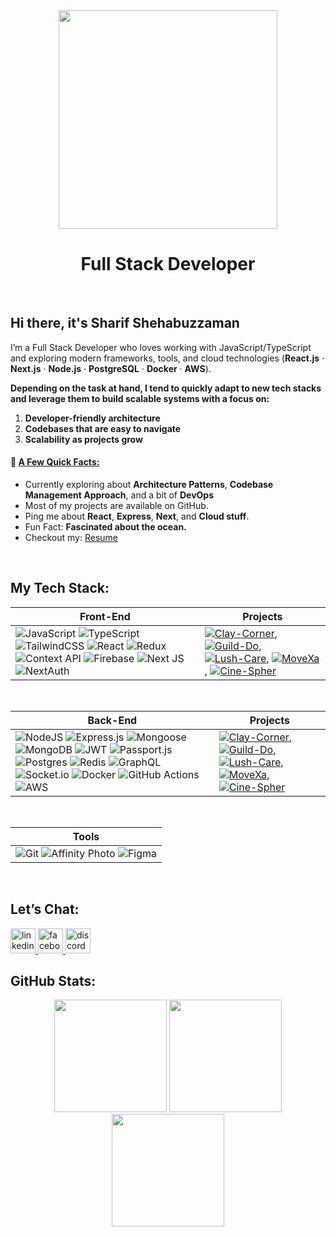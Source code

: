 <div align="center">
  <img height="350" src="https://i.ibb.co.com/7NQd8p73/cover-photo.png"  />
<!--   <img height="650" src="https://i.ibb.co.com/99Q2ZnNF/cover-photo.png"  /> -->
</div>


<h1 align="center">Full Stack Developer</h1>
<br/>

###

## Hi there, it's Sharif Shehabuzzaman 
I’m a Full Stack Developer who loves working with JavaScript/TypeScript and exploring modern frameworks, tools, and cloud technologies (<b>React.js</b> · <b>Next.js</b> · <b>Node.js</b> · <b>PostgreSQL</b> · <b>Docker</b> · <b>AWS</b>). 

<b>Depending on the task at hand, I tend to quickly adapt to new tech stacks and leverage them to build scalable systems with a focus on:</b>
1. **Developer-friendly architecture**
2. **Codebases that are easy to navigate**
3. **Scalability as projects grow**

<h4>💫 <ins>A Few Quick Facts:</ins></h4>

- Currently exploring about **Architecture Patterns**, **Codebase Management Approach**, and a bit of **DevOps**
- Most of my projects are available on GitHub.
- Ping me about **React**, **Express**, **Next**, and **Cloud stuff**.
- Fun Fact: **Fascinated about the ocean.**
- Checkout my: <a href="https://drive.google.com/file/d/1GWL3OZzYcFtFcj4z61Bc3g5Dw5mApc1U/view?usp=drive_link">Resume</a>

<br/>

## My Tech Stack:
<!-- START OF FrontEnd STACK -->
| **Front-End** | **Projects** |
| - | - |
| ![JavaScript](https://img.shields.io/badge/javascript-%23F7DF1E.svg?style=for-the-badge&logo=javascript&logoColor=black) ![TypeScript](https://img.shields.io/badge/typescript-%23007ACC.svg?style=for-the-badge&logo=typescript&logoColor=white) ![TailwindCSS](https://img.shields.io/badge/tailwindcss-%2338B2AC.svg?style=for-the-badge&logo=tailwind-css&logoColor=white) ![React](https://img.shields.io/badge/react-%2320232a.svg?style=for-the-badge&logo=react&logoColor=%2361DAFB) ![Redux](https://img.shields.io/badge/redux-%23593d88.svg?style=for-the-badge&logo=redux&logoColor=white) ![Context API](https://img.shields.io/badge/Context--API-%2332A1C2.svg?style=for-the-badge&logo=react&logoColor=white) ![Firebase](https://img.shields.io/badge/firebase-a08021?style=for-the-badge&logo=firebase&logoColor=ffcd34) ![Next JS](https://img.shields.io/badge/Next.JS-black?style=for-the-badge&logo=next.js&logoColor=white) ![NextAuth](https://img.shields.io/badge/NextAuth-%2361DAFB.svg?style=for-the-badge&logo=next-auth&logoColor=white)| [![Clay-Corner](https://img.shields.io/static/v1?label=&message=Clay-Corner&color=000605&logo=github&logoColor=FFFFFF&labelColor=000605)](https://github.com/sharifshehab/Clay-Corner), [![Guild-Do](https://img.shields.io/static/v1?label=&message=Guild-Do&color=000605&logo=github&logoColor=FFFFFF&labelColor=000605)](https://github.com/sharifshehab/guild-do), [![Lush-Care](https://img.shields.io/static/v1?label=&message=Lush-Care&color=000605&logo=github&logoColor=FFFFFF&labelColor=000605)](https://github.com/sharifshehab/Lush-Care), [![MoveXa](https://img.shields.io/static/v1?label=&message=MoveXa&color=000605&logo=github&logoColor=FFFFFF&labelColor=000605)](https://github.com/sharifshehab/MoveXa), [![Cine-Spher](https://img.shields.io/static/v1?label=&message=Cine-Spher&color=000605&logo=github&logoColor=FFFFFF&labelColor=000605)](https://github.com/sharifshehab/Cine-Spher)  |
<!-- END OF FrontEnd STACK -->

<br/>

<!-- START OF BackEnd STACK -->
| **Back-End** | **Projects** |
| - | - |
| ![NodeJS](https://img.shields.io/badge/node.js-6DA55F?style=for-the-badge&logo=node.js&logoColor=white) ![Express.js](https://img.shields.io/badge/express.js-%23404d59.svg?style=for-the-badge&logo=express&logoColor=%2361DAFB) ![Mongoose](https://img.shields.io/badge/Mongoose-white.svg?style=for-the-badge&logo=mongoose&logoColor=a03333) ![MongoDB](https://img.shields.io/badge/MongoDB-%234ea94b.svg?style=for-the-badge&logo=mongodb&logoColor=white) ![JWT](https://img.shields.io/badge/JWT-%2320232a?style=for-the-badge&logo=JSON%20web%20tokens) ![Passport.js](https://img.shields.io/badge/Passport.js-000000?style=for-the-badge&logo=passport&logoColor=34E27A&labelColor=000000) ![Postgres](https://img.shields.io/badge/postgres-%23316192.svg?style=for-the-badge&logo=postgresql&logoColor=white) ![Redis](https://img.shields.io/badge/Redis-%23DC382D.svg?style=for-the-badge&logo=redis&logoColor=white) ![GraphQL](https://img.shields.io/badge/-GraphQL-E10098?style=for-the-badge&logo=graphql&logoColor=white) ![Socket.io](https://img.shields.io/badge/Socket.io-black?style=for-the-badge&logo=socket.io&badgeColor=010101) ![Docker](https://img.shields.io/badge/docker-%230db7ed.svg?style=for-the-badge&logo=docker&logoColor=white) ![GitHub Actions](https://img.shields.io/badge/github%20actions-%232671E5.svg?style=for-the-badge&logo=githubactions&logoColor=white) ![AWS](https://img.shields.io/badge/AWS-%23FF9900.svg?style=for-the-badge&logo=amazon-aws&logoColor=white)| [![Clay-Corner](https://img.shields.io/static/v1?label=&message=Clay-Corner&color=000605&logo=github&logoColor=FFFFFF&labelColor=000605)](https://github.com/sharifshehab/cc-server), [![Guild-Do](https://img.shields.io/static/v1?label=&message=Guild-Do&color=000605&logo=github&logoColor=FFFFFF&labelColor=000605)](https://github.com/sharifshehab/guild-do-server), [![Lush-Care](https://img.shields.io/static/v1?label=&message=Lush-Care&color=000605&logo=github&logoColor=FFFFFF&labelColor=000605)](https://github.com/sharifshehab/lush-care-server), [![MoveXa](https://img.shields.io/static/v1?label=&message=MoveXa&color=000605&logo=github&logoColor=FFFFFF&labelColor=000605)](https://github.com/sharifshehab/moveXa-server), [![Cine-Spher](https://img.shields.io/static/v1?label=&message=Cine-Spher&color=000605&logo=github&logoColor=FFFFFF&labelColor=000605)](https://github.com/sharifshehab/cine-spher-server)  |
<!-- END OF BackEnd STACK -->

<br/>

<!-- START OF Tools -->
<div align="center">

| **Tools** | 
| - |
| ![Git](https://img.shields.io/badge/git-%23F05033.svg?style=for-the-badge&logo=git&logoColor=white) ![Affinity Photo](https://img.shields.io/badge/affinityphoto-%237E4DD2.svg?style=for-the-badge&logo=affinity-photo&logoColor=white) ![Figma](https://img.shields.io/badge/figma-%23F24E1E.svg?style=for-the-badge&logo=figma&logoColor=white) |

</div>

<!-- END OF Tools -->

<br/>

## Let’s Chat:
<div align="left">
  <a href="https://www.linkedin.com/in/sharifshehab" target="_blank">
    <img src="https://img.shields.io/static/v1?message=LinkedIn&logo=linkedin&label=&color=0077B5&logoColor=white&labelColor=&style=for-the-badge" height="40" alt="linkedin logo"  />
  </a>
  <a href="https://www.facebook.com/svshuvo.4.0" target="_blank">
    <img src="https://img.shields.io/static/v1?message=Facebook&logo=facebook&label=&color=1877F2&logoColor=white&labelColor=&style=for-the-badge" height="40" alt="facebook logo"  />
  </a>
  <a href="https://discord.com/users/svshuvo1885" target="_blank">
    <img src="https://img.shields.io/static/v1?message=Discord&logo=discord&label=&color=7289DA&logoColor=white&labelColor=&style=for-the-badge" height="40" alt="discord logo"  />
  </a>
</div>

</div>

## GitHub Stats:
<div align="center">
  <span style="display: inline-block; vertical-align: middle;">
    <img src="https://github-readme-stats.vercel.app/api?username=sharifshehab&theme=aura&hide_border=false&include_all_commits=true&count_private=false" height="180"/>
    <img src="https://nirzak-streak-stats.vercel.app/?user=sharifshehab&theme=aura&hide_border=false" height="180"/>
    <img src="https://github-readme-stats.vercel.app/api/top-langs/?username=sharifshehab&theme=aura&hide_border=false&include_all_commits=true&count_private=false&layout=compact" height="180"/>
  </span>
</div>




